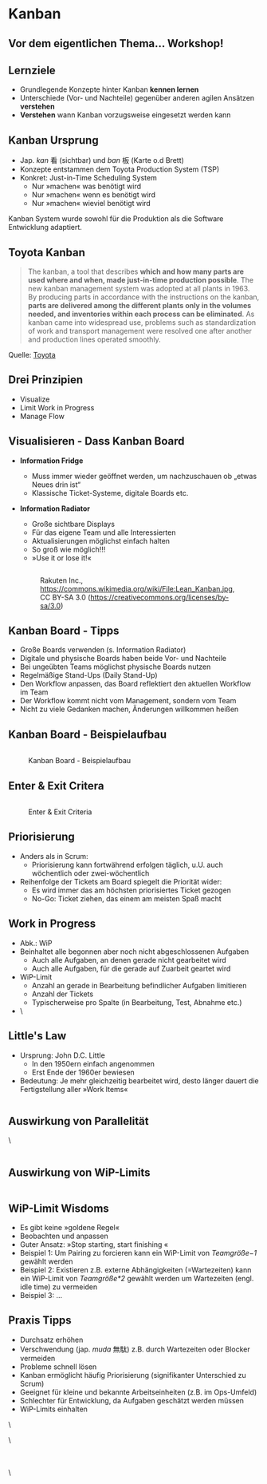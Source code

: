 # Kanban

## Vor dem eigentlichen Thema... Workshop!&#x20;

## Lernziele

* Grundlegende Konzepte hinter Kanban **kennen lernen**
* Unterschiede (Vor- und Nachteile) gegenüber anderen agilen Ansätzen **verstehen**
* **Verstehen** wann Kanban vorzugsweise eingesetzt werden kann

## Kanban Ursprung

* Jap. _kan_ 看 (sichtbar) und _ban_  板 (Karte o.d Brett)
* Konzepte entstammen dem Toyota Production System (TSP)
* Konkret: Just-in-Time Scheduling System
  * Nur »machen« was benötigt wird
  * Nur »machen« wenn es benötigt wird
  * Nur »machen« wieviel benötigt wird

Kanban System wurde sowohl für die Produktion als die Software Entwicklung adaptiert.

## Toyota Kanban

> The kanban, a tool that describes **which and how many parts are used where and when, made just-in-time production possible**. The new kanban management system was adopted at all plants in 1963. By producing parts in accordance with the instructions on the kanban, **parts are delivered among the different plants only in the volumes needed, and inventories within each process can be eliminated**. As kanban came into widespread use, problems such as standardization of work and transport management were resolved one after another and production lines operated smoothly.

Quelle: [Toyota](https://www.toyota-global.com/company/history\_of\_toyota/75years/text/entering\_the\_automotive\_business/chapter1/section4/item4.html)

## Drei Prinzipien

* Visualize
* Limit Work in Progress
* Manage Flow

## Visualisieren - Dass Kanban Board

* **Information Fridge**
  * Muss immer wieder geöffnet werden, um nachzuschauen ob „etwas Neues drin ist“
  * Klassische Ticket-Systeme, digitale Boards etc.
*   **Information Radiator**

    * Große sichtbare Displays
    * Für das eigene Team und alle Interessierten
    * Aktualisierungen möglichst einfach halten
    * So groß wie möglich!!!
    * »Use it or lose it!«



    <figure><img src=".gitbook/assets/devops.04.board.jpg" alt=""><figcaption><p>Rakuten Inc., <a href="https://commons.wikimedia.org/wiki/File:Lean_Kanban.jpg">https://commons.wikimedia.org/wiki/File:Lean_Kanban.jpg</a>, CC BY-SA 3.0 (<a href="https://creativecommons.org/licenses/by-sa/3.0">https://creativecommons.org/licenses/by-sa/3.0</a>)</p></figcaption></figure>



## Kanban Board - Tipps

* Große Boards verwenden (s. Information Radiator)
* Digitale und physische Boards haben beide Vor- und Nachteile
* Bei ungeübten Teams möglichst physische Boards nutzen
* Regelmäßige Stand-Ups (Daily Stand-Up)
* Den Workflow anpassen, das Board reflektiert den aktuellen Workflow im Team
* Der Workflow kommt nicht vom Management, sondern vom Team
* Nicht zu viele Gedanken machen, Änderungen willkommen heißen

## Kanban Board - Beispielaufbau

<figure><img src=".gitbook/assets/devops.04.board_aufbau.png" alt=""><figcaption><p>Kanban Board - Beispielaufbau</p></figcaption></figure>

## Enter & Exit Critera

<figure><img src=".gitbook/assets/devops.04.enter_exit_criteria.png" alt=""><figcaption><p>Enter &#x26; Exit Criteria</p></figcaption></figure>

## Priorisierung

* Anders als in Scrum:
  * Priorisierung kann fortwährend erfolgen täglich, u.U. auch wöchentlich oder zwei-wöchentlich
* Reihenfolge der Tickets am Board spiegelt die Priorität wider:
  * Es wird immer das am höchsten priorisiertes Ticket gezogen
  * No-Go: Ticket ziehen, das einem am meisten Spaß macht

## Work in Progress

* Abk.: WiP
* Beinhaltet alle begonnen aber noch nicht abgeschlossenen Aufgaben
  * Auch alle Aufgaben, an denen gerade nicht gearbeitet wird
  * Auch alle Aufgaben, für die gerade auf Zuarbeit geartet wird
* WiP-Limit
  * Anzahl an gerade in Bearbeitung befindlicher Aufgaben limitieren
  * Anzahl der Tickets
  * Typischerweise pro Spalte (in Bearbeitung, Test, Abnahme etc.)
* \


## Little's Law

* Ursprung: John D.C. Little
  * In den 1950ern einfach angenommen
  * Erst Ende der 1960er bewiesen
* Bedeutung: Je mehr gleichzeitig bearbeitet wird, desto länger dauert die Fertigstellung aller »Work Items«

<figure><img src=".gitbook/assets/devops.04.littleslaw.png" alt=""><figcaption></figcaption></figure>

## Auswirkung von Parallelität

\


<figure><img src=".gitbook/assets/devops.04.parallelitaet.png" alt=""><figcaption></figcaption></figure>

## Auswirkung von WiP-Limits

<figure><img src=".gitbook/assets/devops.04.sequentiel.png" alt=""><figcaption></figcaption></figure>

## WiP-Limit Wisdoms

* Es gibt keine »goldene Regel«
* Beobachten und anpassen
* Guter Ansatz: »Stop starting, start finishing «
* Beispiel 1: Um Pairing zu forcieren kann ein WiP-Limit von _Teamgröße−1_ gewählt werden
* Beispiel 2: Existieren z.B. externe Abhängigkeiten (=Wartezeiten) kann ein WiP-Limit von _Teamgröße\*2_ gewählt werden um Wartezeiten (engl. idle time) zu vermeiden
* Beispiel 3: …

## Praxis Tipps

* Durchsatz erhöhen
* Verschwendung (jap. _muda_ 無駄) z.B. durch Wartezeiten oder Blocker vermeiden
* Probleme schnell lösen
* Kanban ermöglicht häufig Priorisierung (signifikanter Unterschied zu Scrum)
* Geeignet für kleine und bekannte Arbeitseinheiten (z.B. im Ops-Umfeld)
* Schlechter für Entwicklung, da Aufgaben geschätzt werden müssen
* WiP-Limits einhalten

\


\


\
\
\
